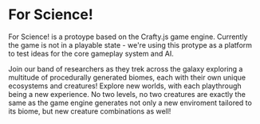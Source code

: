 For Science!
===========


For Science! is a protoype based on the Crafty.js game engine. Currently the game is not in a playable state - we're using this protype as a platform to test ideas for the core gameplay system and AI.

Join our band of researchers as they trek across the galaxy exploring a multitude of procedurally generated biomes, each with their own unique ecosystems and creatures! Explore new worlds, with each playthrough being a new experience. No two levels, no two creatures are exactly the same as the game engine generates not only a new enviroment tailored to its biome, but new creature combinations as well!


